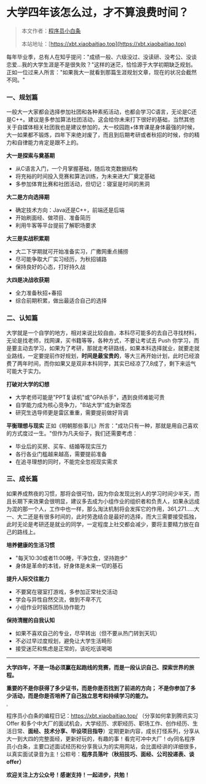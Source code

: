 # 大学四年该怎么过，才不算浪费时间？

> 本文作者：[程序员小白条](https://github.com/luoye6)
>
> 本站地址：[https://xbt.xiaobaitiao.top](https://xbt.xiaobaitiao.top)

每年毕业季，总有人在知乎提问："成绩一般、六级没过、没读研、没考公、没谈恋爱...我的大学生涯是不是很失败？"这样的迷茫，恰恰源于大学初期缺乏规划。正如一位过来人所言："如果我大一就看到那篇生涯规划文章，现在的状况会截然不同。"

### 一、规划篇

一般大一大家都会选择参加社团和各种素拓活动，也都会学习C语言，无论是C还是C++。建议是多参加算法社团活动，这会给你未来打下很好的基础，当然其他关于自媒体相关社团我也是建议参加的，大一校园跑+体育课是身体最强的时候，大一如果都不锻炼，四年下来绝对废了，而且到后期考研或者秋招的时候，你的精力和自律能力肯定是跟不上的。

**大一是探索与奠基期**

- 从C语言入门，一个月掌握基础，随后攻克数据结构
- 将充裕的时间投入竞赛和算法训练，为未来进大厂奠定基础
- 多参加体育比赛和社团活动，但切记：寝室是时间的黑洞

**大二是方向选择期**

- 确定技术方向：Java还是C++，前端还是后端
- 开始刷面经、做项目、准备简历
- 利用牛客等平台提前了解职场要求

**大三是实战积累期**

- 大二下学期就可开始准备实习，广撒网重点捕捞
- 尽可能争取大厂实习经历，为秋招铺路
- 保持良好的心态，打好持久战

**大四是决战收获期**

- 全力准备秋招+春招
- 综合前期积累，做出最适合自己的选择

### 二、认知篇

大学就是一个自学的地方，相对来说比较自由，本科尽可能多的去自己寻找材料，无论是找老师，找网课，买书籍等等，各种方式，不要让考试去 Push 你学习，而是要主动去学习，如果为了考研，那就走考研路线，如果本科选择就业，就要走就业路线，一定要提前作好规划，**时间是最宝贵的**，等大三再开始计划，此时已经浪费了两年时间，而你如果又是双非本科同学，其实已经凉了7,8成了，剩下来运气可能大于实力。

**打破对大学的幻想**

- 大学老师可能是"PPT复读机"或"GPA杀手"，遇到良师难能可贵
- 自学能力成为核心竞争力，"B站大学"成为新常态
- 研究生选导师更是雷区重重，需要提前做好背调

**平衡理想与现实**
正如《明朝那些事儿》所言："成功只有一种，那就是用自己喜欢的方式度过一生。"但作为凡夫俗子，我们还需要考虑：

- 毕业后的买房、买车、结婚等现实压力
- 各行各业门槛越来越高，需要提前准备
- 在追寻理想的同时，不能完全忽视现实需求

### 三、成长篇

如果养成熬夜的习惯，那将会很可怕，因为你会发现比别人的学习时间少半天，而且长期下来效果会很明显，建议多去成为小组作业的组织者和负责人，如果永远成为混的那一个人，工作中也一样，那么淘汰机制将会发挥它的作用，361,271.....大一、大二还是有很多时间的，此时劳逸结合是最好的选择，而大三需要接受孤独，此时无论是考研还是就业的同学，一定程度上社交都会减少，要将主要精力放在自己的路线上。

**培养健康的生活习惯**

- "每天10:30或者11:00睡，干净饮食，坚持跑步"
- 身体是革命的本钱，好身体是未来一切的基石

**提升人际交往能力**

- 不要窝在寝室打游戏，多参加正常社交活动
- 学会与异性自然交流，做到不卑不亢
- 小组作业时锻炼团队协作能力

**保持清醒的自我认知**

- 如果不喜欢自己的专业，尽早转出（但不要从热门转到天坑）
- 不必过早过度规划，避免让大学生活畸形
- 接受迷茫和焦虑是正常的，该吃吃该喝喝

------

**大学四年，不是一场必须赢在起跑线的竞赛，而是一段认识自己、探索世界的旅程。**

**重要的不是你获得了多少证书，而是你是否找到了前进的方向；**
**不是你参加了多少活动，而是你是否培养了自己独立思考和持续学习的能力。**

<img src="https://pic.yupi.icu/5563/202510051354448.png" style="zoom:25%;" />

程序员小白条的编程日记：https://xbt.xiaobaitiao.top/ （分享如何拿到腾讯实习 Offer 和多个中大厂的面试机会，大学经历、求职经历、职场工作、创作经历、生活日常、**面经、技术分享、毕设项目指导**）定期更新内容，成长打怪系列，分享从大一到大四的完整面经，更新好玩的，有趣的事！看完可冲中大厂！dy同名程序员小白条，主要口述面试经历和分享我认为的实用网站，会比面经讲的详细很多，以真实面试录音为主！公粽号：**程序员落叶（秋招技巧、面经、公司投递表、谈offer）**

**欢迎关注上方公众号！感谢支持！一起进步，共勉！**